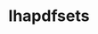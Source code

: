 ---
title: "lhapdfsets"
layout: cache
categories: [package, develop]
meta: {"compilers": ["gcc@=11.4.0"], "num_specs": 5, "num_specs_by_stack": {"hep": 5, "root": 5}, "oss": ["ubuntu22.04"], "platforms": ["linux"], "stacks": ["hep", "root"], "targets": ["x86_64_v3"], "versions": ["6.3.0"]}
spec_details: [{"compiler": "gcc@=11.4.0", "hash": "3beluerwfijr6wdp7w7cy2tgz5kl4xbg", "os": "ubuntu22.04", "platform": "linux", "size": "-", "stacks": ["hep", "root"], "target": "x86_64_v3", "variants": ["build_system=bundle", "sets=default"], "versions": ["6.3.0"]}, {"compiler": "gcc@=11.4.0", "hash": "3g3xfrd2qh7f44twdillupac3igpqvse", "os": "ubuntu22.04", "platform": "linux", "size": "-", "stacks": ["hep", "root"], "target": "x86_64_v3", "variants": ["build_system=bundle", "sets=default"], "versions": ["6.3.0"]}, {"compiler": "gcc@=11.4.0", "hash": "537mmira6mgz2xdpuyrgtmg6u5ppe4gd", "os": "ubuntu22.04", "platform": "linux", "size": "-", "stacks": ["hep", "root"], "target": "x86_64_v3", "variants": ["build_system=bundle", "sets=default"], "versions": ["6.3.0"]}, {"compiler": "gcc@=11.4.0", "hash": "h3ystfustqptw5z2geruoadqzay6mh2a", "os": "ubuntu22.04", "platform": "linux", "size": "-", "stacks": ["hep", "root"], "target": "x86_64_v3", "variants": ["build_system=bundle", "sets=default"], "versions": ["6.3.0"]}, {"compiler": "gcc@=11.4.0", "hash": "myvockx4ge2awt5gxvvhhm7rdw3b6zll", "os": "ubuntu22.04", "platform": "linux", "size": "-", "stacks": ["hep", "root"], "target": "x86_64_v3", "variants": ["build_system=bundle", "sets=default"], "versions": ["6.3.0"]}]
---